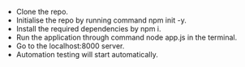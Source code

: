* Clone the repo.
* Initialise the repo by running command npm init -y.
* Install the required dependencies by npm i.
* Run the application through command node app.js in the terminal.
* Go to the localhost:8000 server.
* Automation testing will start automatically.
